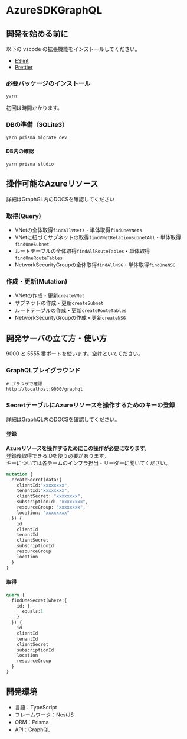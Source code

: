 # AzureSDKGraphQL

## 開発を始める前に

以下の vscode の拡張機能をインストールしてください。

- [ESlint](https://marketplace.visualstudio.com/items?itemName=dbaeumer.vscode-eslint)
- [Prettier](https://marketplace.visualstudio.com/items?itemName=esbenp.prettier-vscode)

### 必要パッケージのインストール 
```console
yarn
```

初回は時間かかります。

### DBの準備（SQLite3）
```console
yarn prisma migrate dev
```

#### DB内の確認
```console
yarn prisma studio
```

## 操作可能なAzureリソース
詳細はGraphGL内のDOCSを確認してください
### 取得(Query)
- VNetの全体取得`findAllVNets`・単体取得`findOneVNets`
- VNetに紐づくサブネットの取得`findVNetRelationSubnetAll`・単体取得`findOneSubnet`
- ルートテーブルの全体取得`findAllRouteTables`・単体取得`findOneRouteTables`
- NetworkSecurityGroupの全体取得`findAllNSG`・単体取得`findOneNSG`

### 作成・更新(Mutation)
- VNetの作成・更新`createVNet`
- サブネットの作成・更新`createSubnet`
- ルートテーブルの作成・更新`createRouteTables`
- NetworkSecurityGroupの作成・更新`createNSG`

## 開発サーバの立て方・使い方

9000 と 5555 番ポートを使います。空けといてください。

### GraphQLプレイグラウンド
```
# ブラウザで確認
http://localhost:9000/graphql
```

### SecretテーブルにAzureリソースを操作するためのキーの登録
詳細はGraphQL内のDOCSを確認してください。

#### 登録
**Azureリソースを操作するためにこの操作が必要になります。**  
登録後取得できるIDを使う必要があります。  
キーについては各チームのインフラ担当・リーダーに聞いてください。

```graphql
mutation {
  createSecret(data:{
    clientId:"xxxxxxxx",
    tenantId:"xxxxxxxx",
    clientSecret: "xxxxxxxx",
    subscriptionId: "xxxxxxxx",
    resourceGroup: "xxxxxxxx",
    location: "xxxxxxxx"
  }) {
    id
    clientId
    tenantId
    clientSecret
    subscriptionId
    resourceGroup
    location
  }
}
```

#### 取得
```graphql
query {
  findOneSecret(where:{
    id: {
      equals:1
    }
  }) {
    id
    clientId
    tenantId
    clientSecret
    subscriptionId
    location
    resourceGroup
  }
}
```

## 開発環境
- 言語：TypeScript
- フレームワーク：NestJS
- ORM：Prisma
- API：GraphQL
